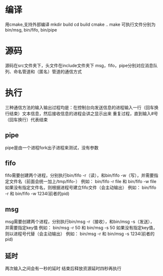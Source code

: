 # 编译
用cmake,支持外部编译
mkdir build
cd build
cmake ..
make
可执行文件分别为bin/msg, bin/fifo, bin/pipe
# 源码
源码在src文件夹下，头文件在include文件夹下
msg，fifo，pipe分别对应消息队列、命名管道和（匿名）管道的通信方式
# 执行
三种通信方法的输入输出过程均是：在控制台向发送信息的进程输入一行（回车换行结束）文本信息，然后接收信息的进程会讲之显示出来
重复过程，直到输入#号（回车换行）代表结束
## pipe
pipe是由一个进程fork出子进程来测试，没有参数
## fifo
fifo需要创建两个进程，分别执行bin/fifo -r（读），和bin/fifo -w（写），并需要指定文件名（前面会统一加上/tmp/fifo-）
例如： bin/fifo -r file 和 bin/fifo -w file
如果没有指定文件名，则根据进程号建立fifo文件（会主动输出）
例如： bin/fifo -r 和 bin/fifo -w 1234(前者的pid)
## msg
msg需要创建两个进程，分别执行bin/msg -r（接收），和bin/msg -s（发送），并需要指定key值
例如： bin/msg -r 50 和 bin/msg -s 50 
如果没有指定key值，则以进程号代替（会主动输出）
例如： bin/msg -r 和 bin/msg -s 1234(前者的pid)
## 延时
两次输入之间会有一秒的延时
结束后释放资源延时四秒再执行
